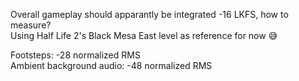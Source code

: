 Overall gameplay should apparantly be integrated -16 LKFS, how to measure?  
Using Half Life 2's Black Mesa East level as reference for now 😅  

Footsteps: -28 normalized RMS  
Ambient background audio: -48 normalized RMS  